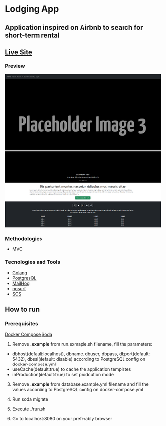 # Lodging App

## Application inspired on Airbnb to search for short-term rental

## [Live Site](https://go-lodging.onrender.com/)

### Preview

![Application Preview 1](/Documentation/Preview1.png)
![Application Preview 2](/Documentation/Preview2.png)

### Methodologies

- MVC

### Tecnologies and Tools

- [Golang](https://go.dev/)
- [PostgresQL](https://www.postgresql.org/)
- [MailHog](https://github.com/mailhog/MailHog)
- [nosurf](https://pkg.go.dev/github.com/justinas/nosurf@v1.1.1)
- [SCS](https://pkg.go.dev/github.com/alexedwards/scs/v2@v2.5.0)

## How to run

### Prerequisites

[Docker Compose](https://docs.docker.com/compose/gettingstarted/)
[Soda](https://gobuffalo.io/documentation/database/soda/)

1. Remove **.example** from run.exmaple.sh filename, fill the parameters:
  - dbhost(default:localhost), dbname, dbuser, dbpass, dbport(default: 5432), dbssl(default: disable) according to PostgreSQL config on docker-compose.yml
  - useCache(default:true) to cache the application templates
  - inProduction(default:true) to set prodcution mode
3. Remove **.example** from database.example.yml filename and fill the values according to PostgreSQL config on docker-compose.yml

4. Run soda migrate

5. Execute ./run.sh

6. Go to localhost:8080 on your preferably browser
